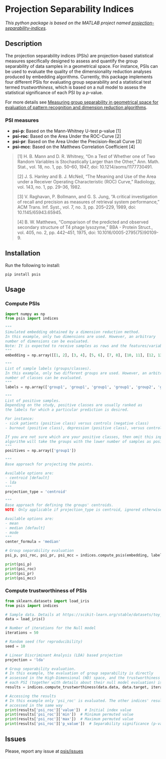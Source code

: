 # Projection Separability Indices

*This python package is based on the MATLAB project named [projection-separability-indices](https://github.com/biomedical-cybernetics/projection-separability-indices).*

## Description

The projection separability indices (PSIs) are projection-based statistical measures specifically designed to assess and quantify the group separability of data samples in a geometrical space. For instance, PSIs can be used to evaluate the quality of the dimensionality reduction analyses produced by embedding algorithms. Currently, this package implements four different PSIs for evaluating group separability and a statistical test termed _trustworthiness_, which is based on a null model to assess the statistical significance of each PSI by a _p_-value.

For more details see [Measuring group separability in geometrical space for evaluation of pattern recognition and dimension reduction algorithms](https://arxiv.org/abs/1912.12418).

### PSI measures

* **psi-p**: Based on the Mann-Whitney U-test p-value [1]
* **psi-roc**: Based on the Area Under the ROC-Curve [2]
* **psi-pr**: Based on the Area Under the Precision-Recall Curve [3]
* **psi-mcc**: Based on the Matthews Correlation Coefficient [4]

> [1] H. B. Mann and D. R. Whitney, “On a Test of Whether one of Two Random Variables is Stochastically Larger than the Other,” Ann. Math. Stat., vol. 18, no. 1, pp. 50–60, 1947, doi: 10.1214/aoms/1177730491.
>
> [2] J. S. Hanley and B. J. McNeil, “The Meaning and Use of the Area under a Receiver Operating Characteristic (ROC) Curve,” Radiology, vol. 143, no. 1, pp. 29–36, 1982.
>
> [3] V. Raghavan, P. Bollmann, and G. S. Jung, “A critical investigation of recall and precision as measures of retrieval system performance,” ACM Trans. Inf. Syst., vol. 7, no. 3, pp. 205–229, 1989, doi: 10.1145/65943.65945.
>
> [4] B. W. Matthews, “Comparison of the predicted and observed secondary structure of T4 phage lysozyme,” BBA - Protein Struct., vol. 405, no. 2, pp. 442–451, 1975, doi: 10.1016/0005-2795(75)90109-9.

## Installation

Run the following to install:

```shell
pip install psis
```

## Usage

### Compute PSIs

```python
import numpy as np
from psis import indices

"""
Simulated embedding obtained by a dimension reduction method.
In this example, only two dimensions are used. However, an arbitrary 
number of dimensions can be evaluated.
Note: It is expected to receive samples as rows and the features/variables as columns.
"""
embedding = np.array([[1, 2], [3, 4], [5, 6], [7, 8], [10, 11], [12, 13], [14, 15], [16, 17]])

"""
List of sample labels (groups/classes).
In this example, only two different groups are used. However, an arbitrary
number of classes can be evaluated.
"""
labels = np.array(['group1', 'group1', 'group1', 'group1', 'group2', 'group2', 'group2', 'group2'])

"""
List of positive samples.
Depending on the study, positive classes are usually ranked as
the labels for which a particular prediction is desired.

For instance:
- sick patients (positive class) versus controls (negative class)
- burnout (positive class), depression (positive class), versus control (negative class)

If you are not sure which are your positive classes, then omit this input and the
algorithm will take the groups with the lower number of samples as positive
"""
positives = np.array(['group1'])

"""
Base approach for projecting the points.

Available options are:
- centroid [default]
- lda
"""
projection_type = 'centroid'

"""
Base approach for defining the groups' centroids. 
NOTE: Only applicable if projection_type is centroid, ignored otherwise.

Available options are:
- mean
- median [default]
- mode
"""
center_formula = 'median'

# Group separability evaluation
psi_p, psi_roc, psi_pr, psi_mcc = indices.compute_psis(embedding, labels, positives, projection_type, center_formula)

print(psi_p)
print(psi_roc)
print(psi_pr)
print(psi_mcc)
```

### Compute trustworthiness of PSIs

```python
from sklearn.datasets import load_iris
from psis import indices

# Sample data. Details at https://scikit-learn.org/stable/datasets/toy_dataset.html
data = load_iris()

# Number of iterations for the Null model
iterations = 50

# Random seed (for reproducibility)
seed = 10

# Linear Discriminant Analysis (LDA) based projection
projection = 'lda'

# Group separability evaluation.
# In this example, the evaluation of group separability is directly
# assessed in the High-Dimensional (HD) space, and the trustworthiness of
# each PSI (together with details about their null model evaluation) is returned
results = indices.compute_trustworthiness(data.data, data.target, iterations=iterations, projection_type=projection, seed=seed)

# Accessing the results
# In this example only 'psi_roc' is evaluated. The other indices' results can be
# accessed in the same way
print(results['psi_roc']['value'])  # Initial index value
print(results['psi_roc']['min'])  # Minimum permuted value
print(results['psi_roc']['max'])  # Maximum permuted value
print(results['psi_roc']['p_value'])  # Separability significance (p-value)
```

## Issues

Please, report any issue at [psis/issues](https://github.com/biomedical-cybernetics/pypsis/issues)